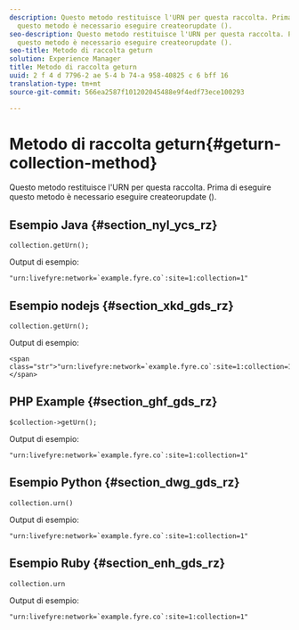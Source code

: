 ```yaml
---
description: Questo metodo restituisce l'URN per questa raccolta. Prima di eseguire
  questo metodo è necessario eseguire createorupdate ().
seo-description: Questo metodo restituisce l'URN per questa raccolta. Prima di eseguire
  questo metodo è necessario eseguire createorupdate ().
seo-title: Metodo di raccolta geturn
solution: Experience Manager
title: Metodo di raccolta geturn
uuid: 2 f 4 d 7796-2 ae 5-4 b 74-a 958-40825 c 6 bff 16
translation-type: tm+mt
source-git-commit: 566ea2587f101202045488e9f4edf73ece100293

---
```



# Metodo di raccolta geturn{#geturn-collection-method}

Questo metodo restituisce l'URN per questa raccolta. Prima di eseguire questo metodo è necessario eseguire createorupdate ().

## Esempio Java {#section_nyl_ycs_rz}

```
collection.getUrn(); 
```

Output di esempio:

```
"urn:livefyre:network=`example.fyre.co`:site=1:collection=1" 
```

## Esempio nodejs {#section_xkd_gds_rz}

```
collection.getUrn(); 
```

Output di esempio:

```
<span class="str">"urn:livefyre:network=`example.fyre.co`:site=1:collection=1"</span>
```

## PHP Example {#section_ghf_gds_rz}

```
$collection->getUrn(); 
```

Output di esempio:

```
"urn:livefyre:network=`example.fyre.co`:site=1:collection=1" 
```

## Esempio Python {#section_dwg_gds_rz}

```
collection.urn() 
```

Output di esempio:

```
"urn:livefyre:network=`example.fyre.co`:site=1:collection=1" 
```

## Esempio Ruby {#section_enh_gds_rz}

```
collection.urn
```

Output di esempio:

```
"urn:livefyre:network=`example.fyre.co`:site=1:collection=1" 
```

